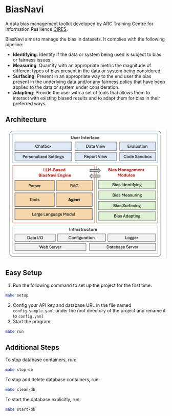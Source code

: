 # BiasNavi
A data bias management toolkit developed by ARC Training Centre for Information Resilience [CIRES](https://cires.org.au/).

BiasNavi aims to manage the bias in datasets. It complies with the following pipeline:

+ **Identifying**: Identify if the data or system being used is subject to bias or fairness issues. 
+ **Measuring**: Quantify with an appropriate metric the magnitude of different types of bias present in the data or system being considered. 
+ **Surfacing**: Present in an appropriate way to the end user the bias present in the underlying data and/or any fairness policy that have been applied to the data or system under consideration. 
+ **Adapting**: Provide the user with a set of tools that allows them to interact with existing biased results and to adapt them for bias in their preferred ways.

## Architecture
<img src="architecture.jpg" alt="architecture" width="600">

## Easy Setup
1. Run the following command to set up the project for the first time:
```bash
make setup
```
2. Config your API key and database URL in the file named `config.sample.yaml` under the root directory of the project and rename it to `config.yaml`
3. Start the program.
```bash
make run
```

## Additional Steps
To stop database containers, run:
```bash
make stop-db
```
To stop and delete database containers, run:
```bash
make clean-db
```
To start the database explicitly, run:
```bash
make start-db
```
